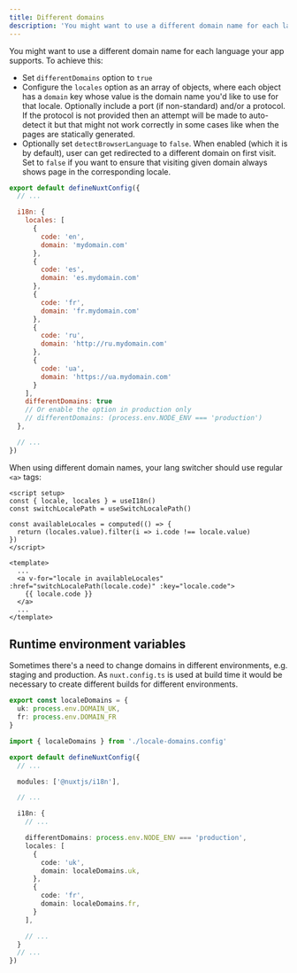 ```yaml
---
title: Different domains
description: 'You might want to use a different domain name for each language your app supports. To achieve this:'
---
```


You might want to use a different domain name for each language your app supports. To achieve this:

- Set `differentDomains` option to `true`
- Configure the `locales` option as an array of objects, where each object has a `domain` key whose value is the domain name you'd like to use for that locale. Optionally include a port (if non-standard) and/or a protocol. If the protocol is not provided then an attempt will be made to auto-detect it but that might not work correctly in some cases like when the pages are statically generated.
- Optionally set `detectBrowserLanguage` to `false`. When enabled (which it is by default), user can get redirected to a different domain on first visit. Set to `false` if you want to ensure that visiting given domain always shows page in the corresponding locale.

```js {}[nuxt.config.js]
export default defineNuxtConfig({
  // ...

  i18n: {
    locales: [
      {
        code: 'en',
        domain: 'mydomain.com'
      },
      {
        code: 'es',
        domain: 'es.mydomain.com'
      },
      {
        code: 'fr',
        domain: 'fr.mydomain.com'
      },
      {
        code: 'ru',
        domain: 'http://ru.mydomain.com'
      },
      {
        code: 'ua',
        domain: 'https://ua.mydomain.com'
      }
    ],
    differentDomains: true
    // Or enable the option in production only
    // differentDomains: (process.env.NODE_ENV === 'production')
  },

  // ...
})
```

When using different domain names, your lang switcher should use regular `<a>` tags:

```vue
<script setup>
const { locale, locales } = useI18n()
const switchLocalePath = useSwitchLocalePath()

const availableLocales = computed(() => {
  return (locales.value).filter(i => i.code !== locale.value)
})
</script>

<template>
  ...
  <a v-for="locale in availableLocales" :href="switchLocalePath(locale.code)" :key="locale.code">
    {{ locale.code }}
  </a>
  ...
</template>
```

## Runtime environment variables

Sometimes there's a need to change domains in different environments, e.g. staging and production.
As `nuxt.config.ts` is used at build time it would be necessary to create different builds for different environments.

```ts {}[locale-domains.config.ts]
export const localeDomains = {
  uk: process.env.DOMAIN_UK,
  fr: process.env.DOMAIN_FR
}
```

```ts {}[nuxt.config.ts]
import { localeDomains } from './locale-domains.config'

export default defineNuxtConfig({
  // ...

  modules: ['@nuxtjs/i18n'],

  // ...

  i18n: {
    // ...

    differentDomains: process.env.NODE_ENV === 'production',
    locales: [
      {
        code: 'uk',
        domain: localeDomains.uk,
      },
      {
        code: 'fr',
        domain: localeDomains.fr,
      }
    ],

    // ...
  }
  // ...
})
```
